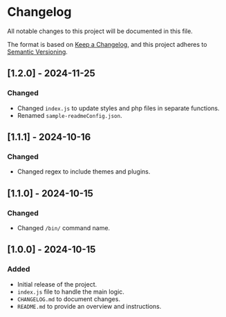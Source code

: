 # Changelog

All notable changes to this project will be documented in this file.

The format is based on [Keep a Changelog](https://keepachangelog.com/en/1.0.0/), and this project adheres to [Semantic Versioning](https://semver.org/spec/v2.0.0.html).

## [1.2.0] - 2024-11-25
### Changed
- Changed `index.js` to update styles and php files in separate functions.
- Renamed `sample-readmeConfig.json`.

## [1.1.1] - 2024-10-16
### Changed
- Changed regex to include themes and plugins.

## [1.1.0] - 2024-10-15
### Changed
- Changed `/bin/` command name.

## [1.0.0] - 2024-10-15
### Added
- Initial release of the project.
- `index.js` file to handle the main logic.
- `CHANGELOG.md` to document changes.
- `README.md` to provide an overview and instructions.